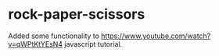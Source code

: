 # rock-paper-scissors
Added some functionality to https://www.youtube.com/watch?v=qWPtKtYEsN4 javascript tutorial.
